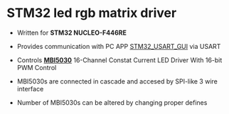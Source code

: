 # STM32 led rgb matrix driver
* Written for **STM32 NUCLEO-F446RE**

* Provides communication with PC APP [STM32_USART_GUI](https://github.com/jakir0/stm32-led-rgb-matrix-driver) via USART

* Controls [**MBI5030**](https://www.neumueller.com/datenblatt/macroblock/MBI5030%20Datenblatt%20-%20Datasheet.pdf) 16-Channel Constat Current LED Driver With 16-bit PWM Control

* MBI5030s are connected in cascade and accesed by SPI-like 3 wire interface 

* Number of MBI5030s can be altered by changing proper defines 